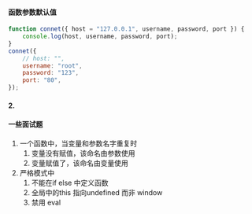 #### 函数参数默认值

```js
function connet({ host = "127.0.0.1", username, password, port }) {
    console.log(host, username, password, port);
}						
connet({
    // host: "",
    username: "root",
    password: "123",
    port: "80",
});

```

#### 2.



#### 一些面试题

1. 一个函数中，当变量和参数名字重复时
   1. 变量没有赋值，该命名由参数使用
   2. 变量赋值了，该命名由变量使用
2. 严格模式中
   1. 不能在if else 中定义函数
   2. 全局中的this 指向undefined 而非 window
   3. 禁用 eval